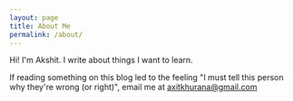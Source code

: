 ```yaml
---
layout: page
title: About Me
permalink: /about/
---
```


Hi! I'm Akshit. I write about things I want to learn.

If reading something on this blog led to the feeling "I must tell this person why they're wrong (or right)", email me at axitkhurana@gmail.com
